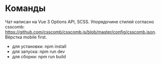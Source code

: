 # Команды

Чат написан на Vue 3 Options API, SCSS. Упорядочине стилей согласно csscomb: https://github.com/csscomb/csscomb.js/blob/master/config/csscomb.json. Вёрстка mobile first.

- для установки: npm install
- для запуска: npm run dev
- для сборки: npm run build
